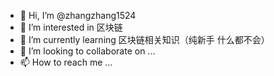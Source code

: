 - 👋 Hi, I’m @zhangzhang1524
- 👀 I’m interested in 区块链
- 🌱 I’m currently learning 区块链相关知识（纯新手 什么都不会）
- 💞️ I’m looking to collaborate on ...
- 📫 How to reach me ...

<!---
zhangzhang1524/zhangzhang1524 is a ✨ special ✨ repository because its `README.md` (this file) appears on your GitHub profile.
You can click the Preview link to take a look at your changes.
--->

